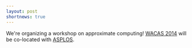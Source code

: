 ```yaml
---
layout: post
shortnews: true
---
```

We're organizing a workshop on approximate computing! [WACAS 2014][wacas] will be co-located with [ASPLOS][].

[ASPLOS]: http://www.cs.utah.edu/asplos14/
[wacas]: /wacas14/
